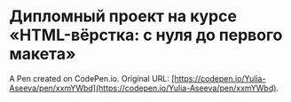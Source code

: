 # Дипломный проект на курсе «HTML-вёрстка: с нуля до первого макета»

A Pen created on CodePen.io. Original URL: [https://codepen.io/Yulia-Aseeva/pen/xxmYWbd](https://codepen.io/Yulia-Aseeva/pen/xxmYWbd).


